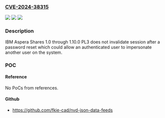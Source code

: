 ### [CVE-2024-38315](https://cve.mitre.org/cgi-bin/cvename.cgi?name=CVE-2024-38315)
![](https://img.shields.io/static/v1?label=Product&message=Aspera%20Shares&color=blue)
![](https://img.shields.io/static/v1?label=Version&message=1.0%3C%3D%201.10.0%20PL3%20&color=brighgreen)
![](https://img.shields.io/static/v1?label=Vulnerability&message=CWE-613%20Insufficient%20Session%20Expiration&color=brighgreen)

### Description

IBM Aspera Shares 1.0 through 1.10.0 PL3 does not invalidate session after a password reset which could allow an authenticated user to impersonate another user on the system.

### POC

#### Reference
No PoCs from references.

#### Github
- https://github.com/fkie-cad/nvd-json-data-feeds

